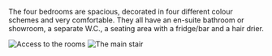 The four bedrooms are spacious, decorated in four different colour schemes and very comfortable. They all have an en-suite bathroom or showroom, a separate W.C., a seating area with a fridge/bar and a hair drier.

![Access to the rooms](/images/chambres.jpg)
![The main stair](/images/chambres-detail.jpg)